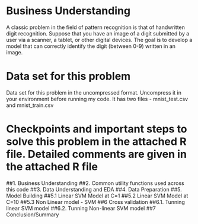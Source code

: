 # Business Understanding
A classic problem in the field of pattern recognition is that of handwritten digit recognition. Suppose that you have an image of a digit submitted by a user via a scanner, a tablet, or other digital devices. The goal is to develop a model that can correctly identify the digit (between 0-9) written in an image. 

# Data set for this problem
Data set for this problem in the uncompressed format. Uncompress it in your environment before running my code.
It has two files - mnist_test.csv and mnist_train.csv

# Checkpoints  and important steps  to solve this problem in the attached R file. Detailed comments are given in the attached R file
##1. Business Understanding
##2. Common utility functions used across this code
##3. Data Understanding and EDA
##4. Data Preparation
##5. Model Building 
##5.1 Linear SVM Model at C=1
##5.2 Linear SVM Model at C=10
##5.3 Non Linear model - SVM
##6  Cross validation 
##6.1. Tunning linear SVM model 
##6.2. Tunning Non-linear SVM model 
##7  Conclusion/Summary 